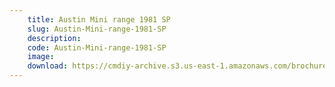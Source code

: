 ```yaml
---
    title: Austin Mini range 1981 SP
    slug: Austin-Mini-range-1981-SP
    description:
    code: Austin-Mini-range-1981-SP
    image:
    download: https://cmdiy-archive.s3.us-east-1.amazonaws.com/brochures/documents/Austin+Mini+range+1981+SP.pdf
---
```

<!-- Content of the page -->

##
        